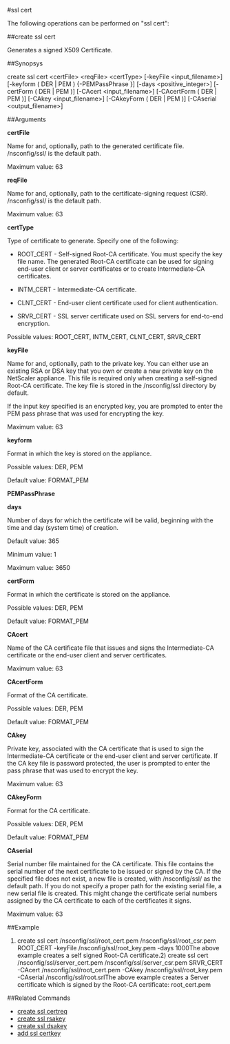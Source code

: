 #ssl cert

The following operations can be performed on "ssl cert":


##create ssl cert

Generates a signed X509 Certificate.


##Synopsys

create ssl cert &lt;certFile> &lt;reqFile> &lt;certType> [-keyFile &lt;input_filename>] [-keyform ( DER | PEM )  {-PEMPassPhrase }] [-days &lt;positive_integer>] [-certForm ( DER | PEM )] [-CAcert &lt;input_filename>] [-CAcertForm ( DER | PEM )] [-CAkey &lt;input_filename>] [-CAkeyForm ( DER | PEM )] [-CAserial &lt;output_filename>]


##Arguments

<b>certFile</b>
Name for and, optionally, path to the generated certificate file. /nsconfig/ssl/ is the default path.
Maximum value: 63

<b>reqFile</b>
Name for and, optionally, path to the certificate-signing request (CSR). /nsconfig/ssl/ is the default path.
Maximum value: 63

<b>certType</b>
Type of certificate to generate. Specify one of the following:
* ROOT_CERT - Self-signed Root-CA certificate. You must specify the key file name. The generated Root-CA certificate can be used for signing end-user client or server certificates or to create Intermediate-CA certificates.
* INTM_CERT - Intermediate-CA certificate. 
* CLNT_CERT - End-user client certificate used for client authentication.
* SRVR_CERT - SSL server certificate used on SSL servers for end-to-end encryption.
Possible values: ROOT_CERT, INTM_CERT, CLNT_CERT, SRVR_CERT

<b>keyFile</b>
Name for and, optionally, path to the private key. You can either use an existing RSA or DSA key that you own or create a new private key on the NetScaler appliance. This file is required only when creating a self-signed Root-CA certificate. The key file is stored in the /nsconfig/ssl directory by default.                    
If the input key specified is an encrypted key, you are prompted to enter the PEM pass phrase that was used for encrypting the key.
Maximum value: 63

<b>keyform</b>
Format in which the key is stored on the appliance.
Possible values: DER, PEM
Default value: FORMAT_PEM

<b>PEMPassPhrase</b>

<b>days</b>
Number of days for which the certificate will be valid, beginning with the time and day (system time) of creation.
Default value: 365
Minimum value: 1
Maximum value: 3650

<b>certForm</b>
Format in which the certificate is stored on the appliance.
Possible values: DER, PEM
Default value: FORMAT_PEM

<b>CAcert</b>
Name of the CA certificate file that issues and signs the Intermediate-CA certificate or the end-user client and server certificates.
Maximum value: 63

<b>CAcertForm</b>
Format of the CA certificate.
Possible values: DER, PEM
Default value: FORMAT_PEM

<b>CAkey</b>
Private key, associated with the CA certificate that is used to sign the Intermediate-CA certificate or the end-user client and server certificate. If the CA key file is password protected, the user is prompted to enter the pass phrase that was used to encrypt the key.
Maximum value: 63

<b>CAkeyForm</b>
Format for the CA certificate.
Possible values: DER, PEM
Default value: FORMAT_PEM

<b>CAserial</b>
Serial number file maintained for the CA certificate. This file contains the serial number of the next certificate to be issued or signed by the CA. If the specified file does not exist, a new file is created, with /nsconfig/ssl/ as the default path. If you do not specify a proper path for the existing serial file, a new serial file is created. This might change the certificate serial numbers assigned by the CA certificate to each of the certificates it signs.
Maximum value: 63



##Example

1) create ssl cert /nsconfig/ssl/root_cert.pem /nsconfig/ssl/root_csr.pem ROOT_CERT -keyFile /nsconfig/ssl/root_key.pem -days 1000The above example creates a self signed Root-CA certificate.2) create ssl cert /nsconfig/ssl/server_cert.pem /nsconfig/ssl/server_csr.pem SRVR_CERT -CAcert /nsconfig/ssl/root_cert.pem -CAkey /nsconfig/ssl/root_key.pem -CAserial /nsconfig/ssl/root.srlThe above example creates a Server certificate which is signed by the Root-CA certificate: root_cert.pem

##Related Commands

<ul><li><a href="../../../ate-ssl-ce/ate-ssl-ce">create ssl certreq</a></li><li><a href="../../../te-ssl-r/te-ssl-r">create ssl rsakey</a></li><li><a href="../../../te-ssl-d/te-ssl-d">create ssl dsakey</a></li><li><a href="../../../-ssl-ce/-ssl-ce">add ssl certkey</a></li></ul>



